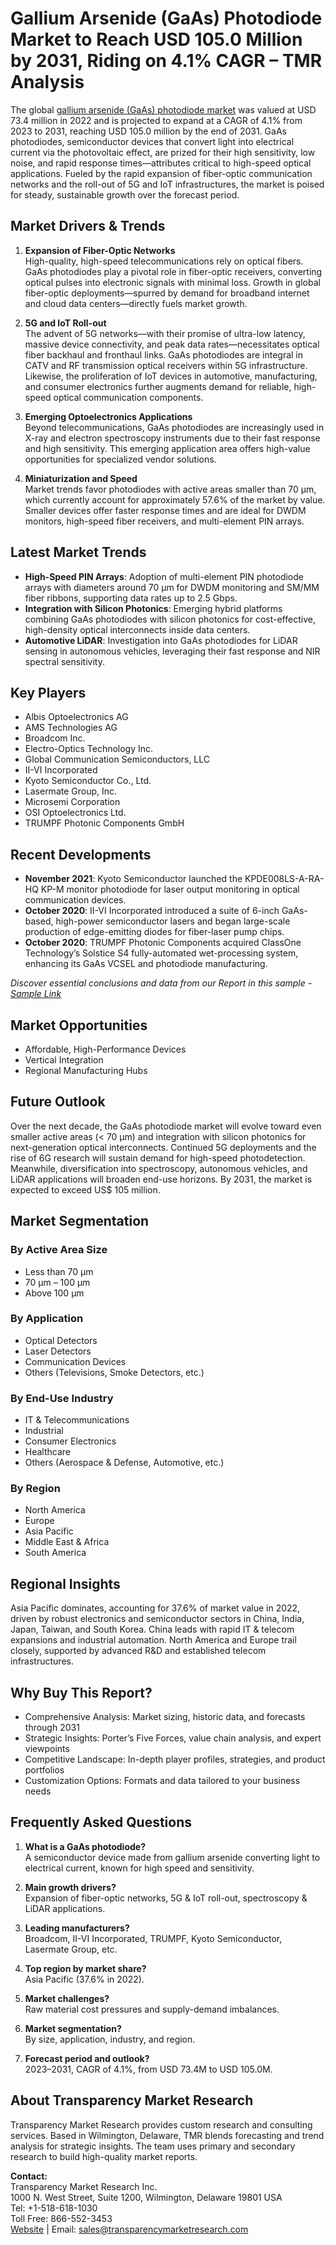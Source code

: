
# Gallium Arsenide (GaAs) Photodiode Market to Reach USD 105.0 Million by 2031, Riding on 4.1% CAGR – TMR Analysis

The global [gallium arsenide (GaAs) photodiode market](https://www.transparencymarketresearch.com/gaas-photodiodes-market.html) was valued at USD 73.4 million in 2022 and is projected to expand at a CAGR of 4.1% from 2023 to 2031, reaching USD 105.0 million by the end of 2031. GaAs photodiodes, semiconductor devices that convert light into electrical current via the photovoltaic effect, are prized for their high sensitivity, low noise, and rapid response times—attributes critical to high-speed optical applications. Fueled by the rapid expansion of fiber-optic communication networks and the roll-out of 5G and IoT infrastructures, the market is poised for steady, sustainable growth over the forecast period.

## Market Drivers & Trends

1. **Expansion of Fiber-Optic Networks**  
High-quality, high-speed telecommunications rely on optical fibers. GaAs photodiodes play a pivotal role in fiber-optic receivers, converting optical pulses into electronic signals with minimal loss. Growth in global fiber-optic deployments—spurred by demand for broadband internet and cloud data centers—directly fuels market growth.

2. **5G and IoT Roll-out**  
The advent of 5G networks—with their promise of ultra-low latency, massive device connectivity, and peak data rates—necessitates optical fiber backhaul and fronthaul links. GaAs photodiodes are integral in CATV and RF transmission optical receivers within 5G infrastructure. Likewise, the proliferation of IoT devices in automotive, manufacturing, and consumer electronics further augments demand for reliable, high-speed optical communication components.

3. **Emerging Optoelectronics Applications**  
Beyond telecommunications, GaAs photodiodes are increasingly used in X-ray and electron spectroscopy instruments due to their fast response and high sensitivity. This emerging application area offers high-value opportunities for specialized vendor solutions.

4. **Miniaturization and Speed**  
Market trends favor photodiodes with active areas smaller than 70 µm, which currently account for approximately 57.6% of the market by value. Smaller devices offer faster response times and are ideal for DWDM monitors, high-speed fiber receivers, and multi-element PIN arrays.

## Latest Market Trends

- **High-Speed PIN Arrays**: Adoption of multi-element PIN photodiode arrays with diameters around 70 µm for DWDM monitoring and SM/MM fiber ribbons, supporting data rates up to 2.5 Gbps.  
- **Integration with Silicon Photonics**: Emerging hybrid platforms combining GaAs photodiodes with silicon photonics for cost-effective, high-density optical interconnects inside data centers.  
- **Automotive LiDAR**: Investigation into GaAs photodiodes for LiDAR sensing in autonomous vehicles, leveraging their fast response and NIR spectral sensitivity.

## Key Players

- Albis Optoelectronics AG  
- AMS Technologies AG  
- Broadcom Inc.  
- Electro-Optics Technology Inc.  
- Global Communication Semiconductors, LLC  
- II-VI Incorporated  
- Kyoto Semiconductor Co., Ltd.  
- Lasermate Group, Inc.  
- Microsemi Corporation  
- OSI Optoelectronics Ltd.  
- TRUMPF Photonic Components GmbH  

## Recent Developments

- **November 2021**: Kyoto Semiconductor launched the KPDE008LS-A-RA-HQ KP-M monitor photodiode for laser output monitoring in optical communication devices.  
- **October 2020**: II-VI Incorporated introduced a suite of 6-inch GaAs-based, high-power semiconductor lasers and began large-scale production of edge-emitting diodes for fiber-laser pump chips.  
- **October 2020**: TRUMPF Photonic Components acquired ClassOne Technology’s Solstice S4 fully-automated wet-processing system, enhancing its GaAs VCSEL and photodiode manufacturing.

_Discover essential conclusions and data from our Report in this sample - [Sample Link](https://www.transparencymarketresearch.com/sample/sample.php?flag=S&rep_id=74423)_

## Market Opportunities

- Affordable, High-Performance Devices  
- Vertical Integration  
- Regional Manufacturing Hubs  

## Future Outlook

Over the next decade, the GaAs photodiode market will evolve toward even smaller active areas (< 70 µm) and integration with silicon photonics for next-generation optical interconnects. Continued 5G deployments and the rise of 6G research will sustain demand for high-speed photodetection. Meanwhile, diversification into spectroscopy, autonomous vehicles, and LiDAR applications will broaden end-use horizons. By 2031, the market is expected to exceed US$ 105 million.

## Market Segmentation

### By Active Area Size
- Less than 70 µm  
- 70 µm – 100 µm  
- Above 100 µm  

### By Application
- Optical Detectors  
- Laser Detectors  
- Communication Devices  
- Others (Televisions, Smoke Detectors, etc.)  

### By End-Use Industry
- IT & Telecommunications  
- Industrial  
- Consumer Electronics  
- Healthcare  
- Others (Aerospace & Defense, Automotive, etc.)  

### By Region
- North America  
- Europe  
- Asia Pacific  
- Middle East & Africa  
- South America  

## Regional Insights

Asia Pacific dominates, accounting for 37.6% of market value in 2022, driven by robust electronics and semiconductor sectors in China, India, Japan, Taiwan, and South Korea. China leads with rapid IT & telecom expansions and industrial automation. North America and Europe trail closely, supported by advanced R&D and established telecom infrastructures.

## Why Buy This Report?

- Comprehensive Analysis: Market sizing, historic data, and forecasts through 2031  
- Strategic Insights: Porter’s Five Forces, value chain analysis, and expert viewpoints  
- Competitive Landscape: In-depth player profiles, strategies, and product portfolios  
- Customization Options: Formats and data tailored to your business needs  

## Frequently Asked Questions

1. **What is a GaAs photodiode?**  
A semiconductor device made from gallium arsenide converting light to electrical current, known for high speed and sensitivity.

2. **Main growth drivers?**  
Expansion of fiber-optic networks, 5G & IoT roll-out, spectroscopy & LiDAR applications.

3. **Leading manufacturers?**  
Broadcom, II-VI Incorporated, TRUMPF, Kyoto Semiconductor, Lasermate Group, etc.

4. **Top region by market share?**  
Asia Pacific (37.6% in 2022).

5. **Market challenges?**  
Raw material cost pressures and supply-demand imbalances.

6. **Market segmentation?**  
By size, application, industry, and region.

7. **Forecast period and outlook?**  
2023–2031, CAGR of 4.1%, from USD 73.4M to USD 105.0M.

## About Transparency Market Research

Transparency Market Research provides custom research and consulting services. Based in Wilmington, Delaware, TMR blends forecasting and trend analysis for strategic insights. The team uses primary and secondary research to build high-quality market reports.

**Contact:**  
Transparency Market Research Inc.  
1000 N. West Street, Suite 1200, Wilmington, Delaware 19801 USA  
Tel: +1-518-618-1030  
Toll Free: 866-552-3453  
[Website](https://www.transparencymarketresearch.com) | Email: sales@transparencymarketresearch.com  
